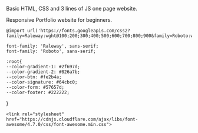 
Basic HTML, CSS and 3 lines of JS one page website.

Responsive Portfolio website for beginners.




<!-- Fonts -->

    @import url('https://fonts.googleapis.com/css2?family=Raleway:wght@100;200;300;400;500;600;700;800;900&family=Roboto:wght@100;300;400;500;700;900&display=swap');

    font-family: 'Raleway', sans-serif;
    font-family: 'Roboto', sans-serif;

<!-- Colors -->

    :root{
    --color-gradient-1: #2f697d;
    --color-gradient-2: #826a7b;
    --color-btn: #fe2b4a;
    --color-signature: #64cbc0;
    --color-form: #57657d;
    --color-footer: #222222;
}

<!-- fontAwsome -->

    <link rel="stylesheet" href="https://cdnjs.cloudflare.com/ajax/libs/font-awesome/4.7.0/css/font-awesome.min.css">
